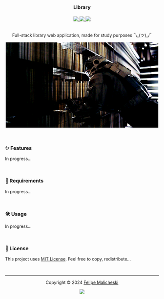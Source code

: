 <h3 align="center">
    Library
</h3>

<!--<h6 align="center">
    <a href="/" target="_blank">Production</a>
    ·
    <a href="/" target="_blank">Develop</a>
	·
    <a href="/" target="_blank">Develop</a>
</h6> -->

<h6 align="center">
	<a href="https://github.com/CarlosPadaria/library/stargazers">
		<img src="https://img.shields.io/github/stars/CarlosPadaria/library?style=for-the-badge&color=C9CBFF&logoColor=D9E0EE&labelColor=302D41">
	</a>
	<a href="https://github.com/CarlosPadaria/library/issues">
		<img src="https://img.shields.io/github/issues/CarlosPadaria/library?colorA=363a4f&colorB=f5a97f&style=for-the-badge">
	</a>
	<a href="https://github.com/CarlosPadaria/library/contributors">
		<img src="https://img.shields.io/github/contributors/CarlosPadaria/library?colorA=363a4f&colorB=a6da95&style=for-the-badge">
	</a>
</h6>

<p align="center">
    Full-stack library web application, made for study purposes ¯\_(ツ)_/¯
</p>

<p align="center">
    <img src="LIBRARY.gif" alt="Screenshot of the project">
</p>

&nbsp;

### ✨ Features

In progress...
<!--- **First example:** description here...
- **Second example:** description here...
- ...-->

&nbsp;

### 🧰 Requirements

In progress...
<!--
- [Node.js (^20.11.1)](http://nodejs.org/)
- ...
-->
&nbsp;

### 🛠 Usage

In progress...
<!--
1. Clone the repository:

```console
git clone https://github.com/CarlosPadaria/library.git
```

2. Install the dependencies:

```console
bun install
```

3. Run the local environment:

```console
bun run dev
```
-->

&nbsp;
<!--
> [!IMPORTANT]  
> Don't forget to run ESLint and Prettier before committing:

```console
bun run lint
```

```console
bun run format
```

&nbsp;
-->
<!--
### 🚀 Deploy

Describe the deployment process.

&nbsp;

### ✍️ Issues

Feel free to open an issue if you find a bug or have a suggestion.

> [!IMPORTANT]  
> Fill out the issue template accordingly for accurate and faster responses.

&nbsp;

### 👐 Contributing

> [!NOTE]  
> This section and file are optional for solo projects.

See [CONTRIBUTING.md](CONTRIBUTING.md).

&nbsp;
-->

###  📜 License
<!--
> [!NOTE]  
> This section and file are optional for solo projects.-->

This project uses [MIT License](LICENSE). Feel free to copy, redistribute...

&nbsp;

<!--
### 🔗 Links

> [!NOTE]  
> This section is optional.

- [Website](/)
- [Documentation](/)
- ...

&nbsp;
-->
---

<p align="center">
	Copyright &copy; 2024 
	<a href="https://github.com/CarlosPadaria" target="_blank">
		Felipe Malicheski
	</a>
<p align="center">
	<a href="https://github.com/amandamxavier/repo-template/blob/main/LICENSE">
		<img src="https://img.shields.io/static/v1.svg?style=for-the-badge&label=License&message=MIT&logoColor=d9e0ee&colorA=363a4f&colorB=b7bdf8"/>
	</a>
</p>
